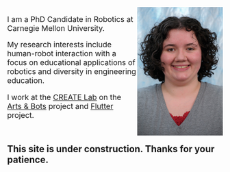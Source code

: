 
<img src="/images/cross_jennifer_color.jpg" alt="portrait" style="width: 200px; float: right;"/>

<p style="font-size: 125%; margin-bottom: 10px;">I am a PhD Candidate in Robotics at Carnegie Mellon University.</p>

<p style="font-size: 125%; margin-bottom: 10px;">My research interests include human-robot interaction with a focus on educational applications of robotics and diversity in engineering education.</p>

<p style="font-size: 125%; margin-bottom: 10px;">I work at the <a href="http://www.cmucreatelab.org">CREATE Lab</a> on the <a href="http://www.cmucreatelab.org/projects/Arts_&_Bots">Arts & Bots</a> project and  <a href="http://www.cmucreatelab.org/projects/Flutterproject">Flutter</a> project.</p>

<br>

## [](#header-3)This site is under construction. Thanks for your patience.
